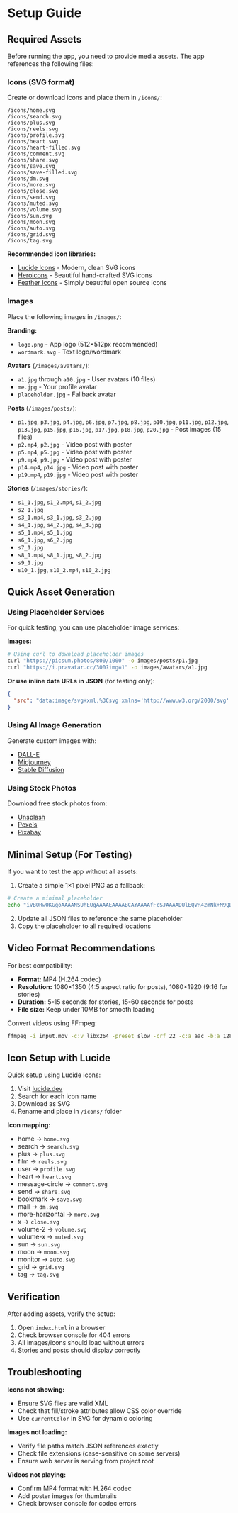 # Setup Guide

## Required Assets

Before running the app, you need to provide media assets. The app references the following files:

### Icons (SVG format)

Create or download icons and place them in `/icons/`:

```
/icons/home.svg
/icons/search.svg
/icons/plus.svg
/icons/reels.svg
/icons/profile.svg
/icons/heart.svg
/icons/heart-filled.svg
/icons/comment.svg
/icons/share.svg
/icons/save.svg
/icons/save-filled.svg
/icons/dm.svg
/icons/more.svg
/icons/close.svg
/icons/send.svg
/icons/muted.svg
/icons/volume.svg
/icons/sun.svg
/icons/moon.svg
/icons/auto.svg
/icons/grid.svg
/icons/tag.svg
```

**Recommended icon libraries:**
- [Lucide Icons](https://lucide.dev/) - Modern, clean SVG icons
- [Heroicons](https://heroicons.com/) - Beautiful hand-crafted SVG icons
- [Feather Icons](https://feathericons.com/) - Simply beautiful open source icons

### Images

Place the following images in `/images/`:

**Branding:**
- `logo.png` - App logo (512×512px recommended)
- `wordmark.svg` - Text logo/wordmark

**Avatars** (`/images/avatars/`):
- `a1.jpg` through `a10.jpg` - User avatars (10 files)
- `me.jpg` - Your profile avatar
- `placeholder.jpg` - Fallback avatar

**Posts** (`/images/posts/`):
- `p1.jpg`, `p3.jpg`, `p4.jpg`, `p6.jpg`, `p7.jpg`, `p8.jpg`, `p10.jpg`, `p11.jpg`, `p12.jpg`, `p13.jpg`, `p15.jpg`, `p16.jpg`, `p17.jpg`, `p18.jpg`, `p20.jpg` - Post images (15 files)
- `p2.mp4`, `p2.jpg` - Video post with poster
- `p5.mp4`, `p5.jpg` - Video post with poster
- `p9.mp4`, `p9.jpg` - Video post with poster
- `p14.mp4`, `p14.jpg` - Video post with poster
- `p19.mp4`, `p19.jpg` - Video post with poster

**Stories** (`/images/stories/`):
- `s1_1.jpg`, `s1_2.mp4`, `s1_2.jpg`
- `s2_1.jpg`
- `s3_1.mp4`, `s3_1.jpg`, `s3_2.jpg`
- `s4_1.jpg`, `s4_2.jpg`, `s4_3.jpg`
- `s5_1.mp4`, `s5_1.jpg`
- `s6_1.jpg`, `s6_2.jpg`
- `s7_1.jpg`
- `s8_1.mp4`, `s8_1.jpg`, `s8_2.jpg`
- `s9_1.jpg`
- `s10_1.jpg`, `s10_2.mp4`, `s10_2.jpg`

## Quick Asset Generation

### Using Placeholder Services

For quick testing, you can use placeholder image services:

**Images:**
```bash
# Using curl to download placeholder images
curl "https://picsum.photos/800/1000" -o images/posts/p1.jpg
curl "https://i.pravatar.cc/300?img=1" -o images/avatars/a1.jpg
```

**Or use inline data URLs in JSON** (for testing only):
```json
{
  "src": "data:image/svg+xml,%3Csvg xmlns='http://www.w3.org/2000/svg' width='800' height='1000'%3E%3Crect fill='%23ddd' width='800' height='1000'/%3E%3C/svg%3E"
}
```

### Using AI Image Generation

Generate custom images with:
- [DALL-E](https://openai.com/dall-e-2)
- [Midjourney](https://www.midjourney.com/)
- [Stable Diffusion](https://stablediffusionweb.com/)

### Using Stock Photos

Download free stock photos from:
- [Unsplash](https://unsplash.com/)
- [Pexels](https://www.pexels.com/)
- [Pixabay](https://pixabay.com/)

## Minimal Setup (For Testing)

If you want to test the app without all assets:

1. Create a simple 1×1 pixel PNG as a fallback:
```bash
# Create a minimal placeholder
echo "iVBORw0KGgoAAAANSUhEUgAAAAEAAAABCAYAAAAfFcSJAAAADUlEQVR42mNk+M9QDwADhgGAWjR9awAAAABJRU5ErkJggg==" | base64 -d > images/placeholder.png
```

2. Update all JSON files to reference the same placeholder
3. Copy the placeholder to all required locations

## Video Format Recommendations

For best compatibility:
- **Format:** MP4 (H.264 codec)
- **Resolution:** 1080×1350 (4:5 aspect ratio for posts), 1080×1920 (9:16 for stories)
- **Duration:** 5-15 seconds for stories, 15-60 seconds for posts
- **File size:** Keep under 10MB for smooth loading

Convert videos using FFmpeg:
```bash
ffmpeg -i input.mov -c:v libx264 -preset slow -crf 22 -c:a aac -b:a 128k output.mp4
```

## Icon Setup with Lucide

Quick setup using Lucide icons:

1. Visit [lucide.dev](https://lucide.dev/)
2. Search for each icon name
3. Download as SVG
4. Rename and place in `/icons/` folder

**Icon mapping:**
- home → `home.svg`
- search → `search.svg`
- plus → `plus.svg`
- film → `reels.svg`
- user → `profile.svg`
- heart → `heart.svg`
- message-circle → `comment.svg`
- send → `share.svg`
- bookmark → `save.svg`
- mail → `dm.svg`
- more-horizontal → `more.svg`
- x → `close.svg`
- volume-2 → `volume.svg`
- volume-x → `muted.svg`
- sun → `sun.svg`
- moon → `moon.svg`
- monitor → `auto.svg`
- grid → `grid.svg`
- tag → `tag.svg`

## Verification

After adding assets, verify the setup:

1. Open `index.html` in a browser
2. Check browser console for 404 errors
3. All images/icons should load without errors
4. Stories and posts should display correctly

## Troubleshooting

**Icons not showing:**
- Ensure SVG files are valid XML
- Check that fill/stroke attributes allow CSS color override
- Use `currentColor` in SVG for dynamic coloring

**Images not loading:**
- Verify file paths match JSON references exactly
- Check file extensions (case-sensitive on some servers)
- Ensure web server is serving from project root

**Videos not playing:**
- Confirm MP4 format with H.264 codec
- Add poster images for thumbnails
- Check browser console for codec errors
